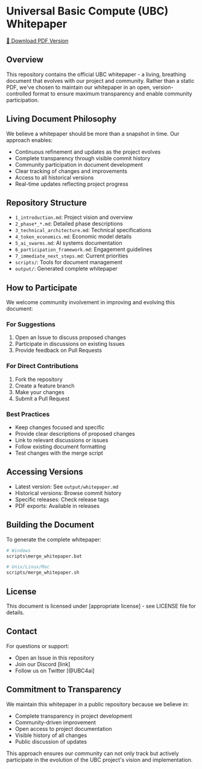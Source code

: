 # Universal Basic Compute (UBC) Whitepaper

[📄 Download PDF Version](ubc_whitepaper.pdf)

## Overview
This repository contains the official UBC whitepaper - a living, breathing document that evolves with our project and community. Rather than a static PDF, we've chosen to maintain our whitepaper in an open, version-controlled format to ensure maximum transparency and enable community participation.

## Living Document Philosophy
We believe a whitepaper should be more than a snapshot in time. Our approach enables:
- Continuous refinement and updates as the project evolves
- Complete transparency through visible commit history
- Community participation in document development
- Clear tracking of changes and improvements
- Access to all historical versions
- Real-time updates reflecting project progress

## Repository Structure
- `1_introduction.md`: Project vision and overview
- `2_phase*_*.md`: Detailed phase descriptions
- `3_technical_architecture.md`: Technical specifications
- `4_token_economics.md`: Economic model details
- `5_ai_swarms.md`: AI systems documentation
- `6_participation_framework.md`: Engagement guidelines
- `7_immediate_next_steps.md`: Current priorities
- `scripts/`: Tools for document management
- `output/`: Generated complete whitepaper

## How to Participate
We welcome community involvement in improving and evolving this document:

### For Suggestions
1. Open an Issue to discuss proposed changes
2. Participate in discussions on existing Issues
3. Provide feedback on Pull Requests

### For Direct Contributions
1. Fork the repository
2. Create a feature branch
3. Make your changes
4. Submit a Pull Request

### Best Practices
- Keep changes focused and specific
- Provide clear descriptions of proposed changes
- Link to relevant discussions or issues
- Follow existing document formatting
- Test changes with the merge script

## Accessing Versions
- Latest version: See `output/whitepaper.md`
- Historical versions: Browse commit history
- Specific releases: Check release tags
- PDF exports: Available in releases

## Building the Document
To generate the complete whitepaper:
```bash
# Windows
scripts\merge_whitepaper.bat

# Unix/Linux/Mac
scripts/merge_whitepaper.sh
```

## License
This document is licensed under [appropriate license] - see LICENSE file for details.

## Contact
For questions or support:
- Open an Issue in this repository
- Join our Discord [link]
- Follow us on Twitter [@UBC4ai]

## Commitment to Transparency
We maintain this whitepaper in a public repository because we believe in:
- Complete transparency in project development
- Community-driven improvement
- Open access to project documentation
- Visible history of all changes
- Public discussion of updates

This approach ensures our community can not only track but actively participate in the evolution of the UBC project's vision and implementation.
